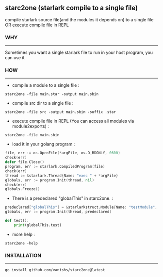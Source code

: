 ## starc2one (starlark compile to a single file)
compile starlark source file(and the modules it depends on) to a single file OR execute compile file in REPL

### WHY
----------------------------
Sometimes you want a single starlark file to run in your host program, you can use it

### HOW
----------------------------
- compile a module to a single file :
```shell
starc2one -file main.star -output main.sbin
```

- compile src dir to a single file :
```shell
starc2one -file src -output main.sbin -suffix .star
```

- execute compile file in REPL (You can access all modules via module2exports) :
```shell
starc2one -file main.sbin
```

- load it in your golang program :
```go
file, err := os.OpenFile(*argFile, os.O_RDONLY, 0600)
check(err)
defer file.Close()
program, err := starlark.CompiledProgram(file)
check(err)
thread := &starlark.Thread{Name: "exec " + *argFile}
globals, err := program.Init(thread, nil)
check(err)
globals.Freeze()
```

- There is a predeclared "globalThis" in starc2one. :
```go
predeclared["globalThis"] = &starlarkstruct.Module{Name: "testModule", Members: starlark.StringDict{"test": starlark.String("hello")}}
globals, err := program.Init(thread, predeclared)
```
```python
def test():
    print(globalThis.test)
```
- more help :
```shell
starc2one -help
```

### INSTALLATION
----------------------------
```shell
go install github.com/vanishs/starc2one@latest
```

